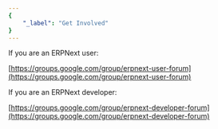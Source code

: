 ```yaml
---
{
	"_label": "Get Involved"
}
---
```

If you are an ERPNext user:

[https://groups.google.com/group/erpnext-user-forum](https://groups.google.com/group/erpnext-user-forum)

If you are an ERPNext developer:

[https://groups.google.com/group/erpnext-developer-forum](https://groups.google.com/group/erpnext-developer-forum)


